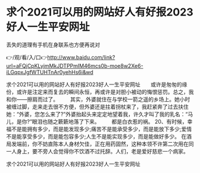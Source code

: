 # 求个2021可以用的网站好人有好报2023好人一生平安网址
丢失的道理有手机在身联系也方便再说对

👉/观/看/入/口👉http://www.baidu.com/link?url=aFQjCpKLyjmMkJDTPPmIM46mcs0b-moe8w2Xe6-iLGqpxJgfWTUHTnAr0yehHs6i&wd

求个2021可以用的网站好人有好报2023好人一生平安网址　　或许是匆匆的缘份，或许是注定来而复去的瞬间永恒，再或许是对胆小被动的悔恨惩罚。总之，我和你——擦肩而过了。
　　其实，外婆就住在与学校一箭之遥的乡场上。她小时被缠过脚，走来走去很不方便，但外婆还是拄着拐杖来了，我赶紧奔了过去扶住她：“外婆，您怎么来了?”外婆抬起头来定定地望着我，许久才叫了我的乳名：“马儿，是你?”眼泪也随之簌簌地落了下来。
　　都是白衣惹的祸。
	20、有时候，幸福不是能拥有多少，而是能发现多少;痛苦不是能承受多少，而是能放下多少;爱情不是能享受多少，而是能包容多少;人生不是能实现多少，而是能做好多少。
在酒局发端前，你不妨直陈本人身材欠佳，正在用药固然，这种本领不许第二次用在同一人身上，要不旁人会觉得你不饮酒不过托辞。人们，老是爱好慈悲一个病家。

求个2021可以用的网站好人有好报2023好人一生平安网址
